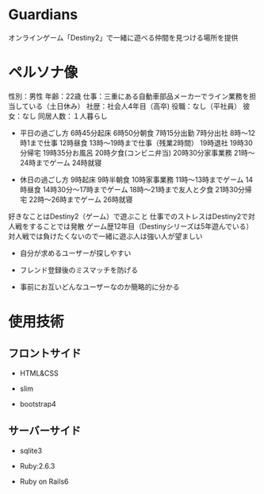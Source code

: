 # Guardians

オンラインゲーム「Destiny2」で一緒に遊べる仲間を見つける場所を提供

# ペルソナ像
性別：男性
年齢：22歳
仕事：三重にある自動車部品メーカーでライン業務を担当している（土日休み）
社歴：社会人4年目（高卒)
役職：なし（平社員）
彼女：なし
同居人数：１人暮らし

* 平日の過ごし方
6時45分起床
6時50分朝食
7時15分出勤
7時分出社
8時〜12時1まで仕事
12時昼食
13時〜19時まで仕事（残業2時間）
19時退社
19時30分帰宅
19時35分お風呂
20時夕食(コンビニ弁当)
20時30分家事業務
21時〜24時までゲーム
24時就寝　

* 休日の過ごし方
9時起床
9時半朝食
10時家事業務
11時〜13時までゲーム
14時昼食
14時30分〜17時までゲーム
18時〜21時まで友人と夕食
21時30分帰宅
22時〜26時までゲーム
26時就寝

好きなことはDestiny2（ゲーム）で遊ぶこと
仕事でのストレスはDestiny2で対人戦をすることでは発散
ゲーム歴12年目（Destinyシリーズは5年遊んでいる）
対人戦では負けたくないので一緒に遊ぶ人は強い人が望ましい



* 自分が求めるユーザーが探しやすい

* フレンド登録後のミスマッチを防げる

* 事前にお互いどんなユーザーなのか簡略的に分かる

# 使用技術

## フロントサイド

* HTML&CSS

* slim

* bootstrap4

## サーバーサイド

* sqlite3

* Ruby:2.6.3

* Ruby on Rails6

